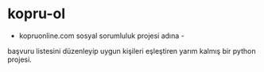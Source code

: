 # kopru-ol
 - kopruonline.com sosyal sorumluluk projesi adına -
 
 başvuru listesini düzenleyip uygun kişileri eşleştiren yarım kalmış bir python projesi.
